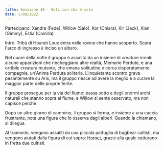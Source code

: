 ```yaml
---
title: Sessione 10 - Soli con chi è solo
date: 5/08/2022
---
```


Partecipano: Xandra (Fede), Willow (Salo), Kor (Chiara), Kir (Jack), Xian (Gimmy), Estia (Camilla)

Intro: Tribù di Hoarah Loux entra nelle rovine che hanno scoperto. Sopra l'arco di ingresso è inciso un albero.

Nel cuore della notte il gruppo è assalito da un insieme di creature irreali: alcune apparizioni che riecheggiano altre realtà, Memorie Perdute, e una orribile creatura mutante, che emana solitudine e cerca disperatamente compagnia, un'Anima Perduta solitaria. L'inquietante scontro grava pesantemente su Aris, ma il gruppo riesce ad avere la meglio e a curare la maggior parte delle proprie ferite.

Il gruppo prosegue per la via del fiume: passa sotto a degli enormi archi naturali che stanno sopra al fiume, e Willow si sente osservato, ma non capisce perchè.

Dopo un altro giorno di cammino, il gruppo si ferma, e insieme a una caccia frustrante, nota una figura che lo osserva dagli alberi. Quando la chiamano, si dilegua.

Al tramonto, vengono assaliti da una piccola pattuglia di bugbear cultisti, ma vengono aiutati dalla figura di cui sopra: [Hornet](npc#hornet), grazie alla quale catturano in fretta due cultisti.